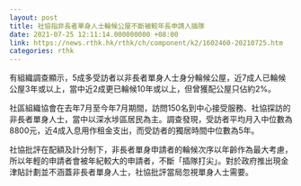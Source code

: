```yaml
---
layout: post
title: 社協指非長者單身人士輪候公屋不斷被較年長申請人插隊
date: 2021-07-25 12:11:14.000000000 +08:00
link: https://news.rthk.hk/rthk/ch/component/k2/1602460-20210725.htm
categories: rthk
---
```


有組織調查顯示，5成多受訪者以非長者單身人士身分輪候公屋，近7成人已輪候公屋3年或以上，當中近2成更已輪候10年或以上，但曾獲配公屋只佔約2%。

社區組織協會在去年7月至今年7月期間，訪問150名到中心接受服務、社協探訪的非長者單身人士，當中以深水埗區居民為主。調查發現，受訪者平均月入中位數為8800元，近4成入息用作租金支出，而受訪者的獨居時間中位數為5年。

社協批評在配額及計分制下，非長者單身申請者的輪候次序以年齡作為最大考慮，所以年輕的申請者會被年紀較大的申請者，不斷「插隊打尖」。對於政府推出現金津貼計劃並不涵蓋非長者單身人士，社協批評當局忽視單身人士需要。
